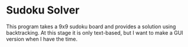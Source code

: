 # Sudoku Solver
 This program takes a 9x9 sudoku board and provides a solution using backtracking. 
 At this stage it is only text-based, but I want to make a GUI version when I have the time.
